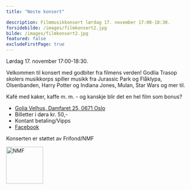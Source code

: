 ```yaml
---
title: "Neste konsert"

description: Filmmusikkonsert lørdag 17. november 17:00-18:30.
forsidebilde: /images/filmkonsert2.jpg
bilde: /images/filmkonsert2.jpg
featured: false
excludeFirstPage: true
---
```


Lørdag 17. november 17:00-18:30.

Velkommen til konsert med godbiter fra filmens verden! Godlia Trasop skolers musikkorps spiller musikk fra Jurassic Park og Flåklypa, Olsenbanden, Harry Potter og Indiana Jones, Mulan,  Star Wars og mer til.

Kafé med kaker, kaffe m. m. - og kanskje blir det en hel film som bonus?

* [Golia Velhus, Damfaret 25, 0671 Oslo](https://goo.gl/maps/e7tyFnFrkMG2)
* Billetter i døra kr. 50,-
* Kontant betaling/Vipps
* [Facebook](https://www.facebook.com/events/2198655830146523/)

Konserten er støttet av Frifond/NMF

<img src="../images/nmf_logo.svg" height="100" alt="NMF">
